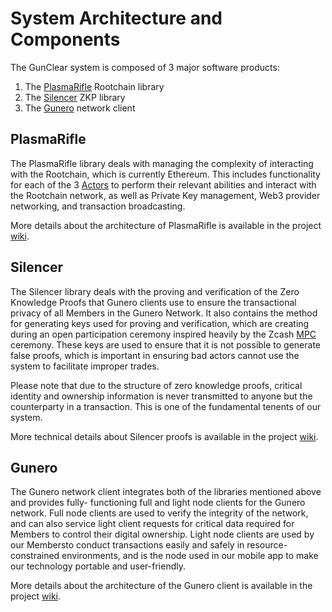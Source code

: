 # System Architecture and Components

The GunClear system is composed of 3 major software products:
1. The [PlasmaRifle](https://github.com/GunClear/PlasmaRifle) Rootchain library
2. The [Silencer](https://github.com/GunClear/Silencer) ZKP library
3. The [Gunero](https://github.com/GunClear/Gunero) network client

## PlasmaRifle

The PlasmaRifle library deals with managing the complexity of interacting with the Rootchain,
which is currently Ethereum. This includes functionality for each of the 3 [Actors](Actors.md)
to perform their relevant abilities and interact with the Rootchain network, as well as Private
Key management, Web3 provider networking, and transaction broadcasting.

More details about the architecture of PlasmaRifle is available in the project
[wiki](https://github.com/GunClear/PlasmaRifle/wiki).

## Silencer

The Silencer library deals with the proving and verification of the Zero Knowledge Proofs that
Gunero clients use to ensure the transactional privacy of all Members in the Gunero Network.
It also contains the method for generating keys used for proving and verification, which
are creating during an open participation ceremony inspired heavily by the Zcash
[MPC](https://z.cash/blog/completion-of-the-sapling-mpc/)  ceremony.
These keys are used to ensure that it is not possible to generate false proofs,
which is important in ensuring bad actors cannot use the system to facilitate
improper trades.

Please note that due to the structure of zero knowledge proofs, critical identity and ownership
information is never transmitted to anyone but the counterparty in a transaction. This is one of
the fundamental tenents of our system.

More technical details about Silencer proofs is available in the project
[wiki](https://github.com/GunClear/Silencer/wiki).

## Gunero

The Gunero network client integrates both of the libraries mentioned above and provides fully-
functioning full and light node clients for the Gunero network. Full node clients are used to
verify the integrity of the network, and can also service light client requests for critical
data required for Members to control their digital ownership. Light node clients are used by
our Membersto conduct transactions easily and safely in resource-constrained environments,
and is the node used in our mobile app to make our technology portable and user-friendly.

More details about the architecture of the Gunero client is available in the project
[wiki](https://github.com/GunClear/Gunero/wiki).
